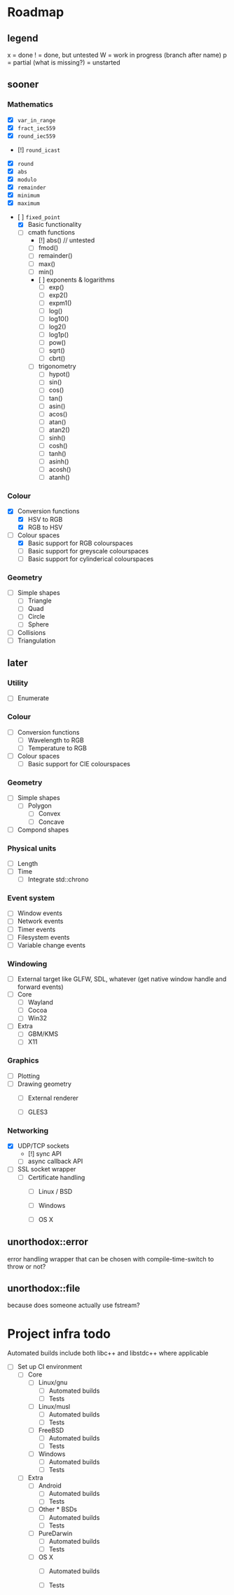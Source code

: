Roadmap
=======

legend
------
x = done
! = done, but untested
W = work in progress (branch after name)
p = partial (what is missing?)
  = unstarted

sooner
------

### Mathematics

- [x] `var_in_range`
- [x] `fract_iec559`
- [x] `round_iec559`
- [!] `round_icast`
- [x] `round`
- [x] `abs`
- [x] `modulo`
- [x] `remainder`
- [x] `minimum`
- [x] `maximum`

- [ ] `fixed_point`
  - [x] Basic functionality
  - [ ] cmath functions
    - [!] abs() // untested
    - [ ] fmod()
    - [ ] remainder()
    - [ ] max()
    - [ ] min()

    - [ ] exponents & logarithms
      - [ ] exp()
      - [ ] exp2()
      - [ ] expm1()
      - [ ] log()
      - [ ] log10()
      - [ ] log2()
      - [ ] log1p()
      - [ ] pow()
      - [ ] sqrt()
      - [ ] cbrt()

    - [ ] trigonometry
      - [ ] hypot()
      - [ ] sin()
      - [ ] cos()
      - [ ] tan()
      - [ ] asin()
      - [ ] acos()
      - [ ] atan()
      - [ ] atan2()
      - [ ] sinh()
      - [ ] cosh()
      - [ ] tanh()
      - [ ] asinh()
      - [ ] acosh()
      - [ ] atanh()

### Colour
- [x] Conversion functions
  - [x] HSV to RGB
  - [x] RGB to HSV
- [ ] Colour spaces
  - [x] Basic support for RGB colourspaces
  - [ ] Basic support for greyscale colourspaces
  - [ ] Basic support for cylinderical colourspaces

### Geometry
- [ ] Simple shapes
  - [ ] Triangle
  - [ ] Quad
  - [ ] Circle
  - [ ] Sphere
- [ ] Collisions
- [ ] Triangulation

later
-----

### Utility
- [ ] Enumerate

### Colour
- [ ] Conversion functions
  - [ ] Wavelength to RGB
  - [ ] Temperature to RGB
- [ ] Colour spaces
  - [ ] Basic support for CIE colourspaces

### Geometry
- [ ] Simple shapes
  - [ ] Polygon
    - [ ] Convex
    - [ ] Concave
- [ ] Compond shapes

### Physical units
- [ ] Length
- [ ] Time
  - [ ] Integrate std::chrono

### Event system
- [ ] Window events
- [ ] Network events
- [ ] Timer events
- [ ] Filesystem events
- [ ] Variable change events

### Windowing
- [ ] External target like GLFW, SDL, whatever (get native window handle and forward events)
- [ ] Core
  - [ ] Wayland
  - [ ] Cocoa
  - [ ] Win32
- [ ] Extra
  - [ ] GBM/KMS
  - [ ] X11

### Graphics
- [ ] Plotting
- [ ] Drawing geometry
  - [ ] External renderer
  - [ ] GLES3


### Networking
- [x] UDP/TCP sockets
  - [!] sync API
  - [ ] async callback API
- [ ] SSL socket wrapper
  - [ ] Certificate handling
    - [ ] Linux / BSD
    - [ ] Windows
    - [ ] OS X


unorthodox::error
-----------------
error handling wrapper that can be chosen
with compile-time-switch to throw or not?

unorthodox::file
----------------
because does someone actually use fstream?


Project infra todo
==================
Automated builds include both libc++ and libstdc++ where applicable

- [ ] Set up CI environment
  - [ ] Core
    - [ ] Linux/gnu
      - [ ] Automated builds
      - [ ] Tests
    - [ ] Linux/musl
      - [ ] Automated builds
      - [ ] Tests
    - [ ] FreeBSD
      - [ ] Automated builds
      - [ ] Tests
    - [ ] Windows
      - [ ] Automated builds
      - [ ] Tests
  - [ ] Extra
    - [ ] Android
      - [ ] Automated builds
      - [ ] Tests
    - [ ] Other * BSDs
      - [ ] Automated builds
      - [ ] Tests
    - [ ] PureDarwin
      - [ ] Automated builds
      - [ ] Tests
    - [ ] OS X
      - [ ] Automated builds
      - [ ] Tests

